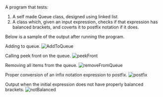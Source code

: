 A program that tests:
1. A self made Queue class, designed using linked list
2. A class which, given an input expression, checks if that expression has balanced brackets, and coverts it to postfix notation if it does.

Below is a sample of the output after running the program.

Adding to queue.
![AddToQueue](https://github.com/LordoftheBirds/CS303Assignment3/assets/70674195/ec76fcc4-cf94-48ec-84e4-485a09484168)

Calling peek front on the queue.
![peekFront](https://github.com/LordoftheBirds/CS303Assignment3/assets/70674195/7b8b0bb1-0b37-4b72-a069-3ba4e21e6805)

Removing all items from the queue.
![removeFromQueue](https://github.com/LordoftheBirds/CS303Assignment3/assets/70674195/67bbad54-e3a5-4d5d-8f97-243725500080)

Proper conversion of an infix notation expression to postfix.
![postfix](https://github.com/LordoftheBirds/CS303Assignment3/assets/70674195/54ab8787-741c-4885-8717-5eee24157aba)

Output when the initial expression does not have properly balanced brackets.
![notBalanced](https://github.com/LordoftheBirds/CS303Assignment3/assets/70674195/b3f045d1-e5d0-4bf8-aafb-174cbd5a99f2)
